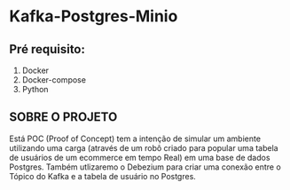 # Kafka-Postgres-Minio

## Pré requisito:
1. Docker
2. Docker-compose
3. Python


## SOBRE O PROJETO
Está POC (Proof of Concept) tem a intenção de simular um ambiente utilizando uma carga (através de um robô criado para popular uma tabela de usuários de um ecommerce em tempo Real) em uma base de dados Postgres. Também utlizaremo o Debezium para criar uma conexão entre o Tópico do Kafka e a tabela de usuário no Postgres. 
 
